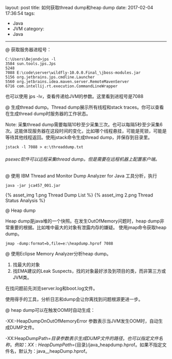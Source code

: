layout: post
title: 如何获取thread dump和heap dump
date: 2017-02-04 17:36:54
tags:
- Java
- JVM
category:
- Java
---

@ 获取服务器进程号：
```
C:\Users\Bejond>jps -l
3584 sun.tools.jps.Jps
5248
7088 E:\code\server\wildfly-10.0.0.Final_\jboss-modules.jar
5156 org.jetbrains.jps.cmdline.Launcher
5560 org.jetbrains.idea.maven.server.RemoteMavenServer
6716 com.intellij.rt.execution.CommandLineWrapper
```
也可以使用 jps -lv，查看传递给JVM的参数。这里看到进程号是7088

@ 生成thread dump。Thread dump展示所有线程和stack traces。你可以查看在生成thread dump时服务器的工作状态。

Note: 采集thread dump需要每隔10秒至少采集三次。也可以每隔5秒至少采集6次。这能体现服务器在这段时间的变化，比如哪个线程悬挂，可能是死锁，可能是等待其他线程返回。使用jstack命令生成thread dump，并保存到目录里。
```
jstack -l 7088 > e:\threaddump.txt
```

###### psexec软件可以远程采集thread dump。但是需要在远程机器上配置客户端。

@ 使用 IBM Thread and Monitor Dump Analyzer for Java 工具分析，执行
```
java -jar jca457_001.jar
```
{% asset_img 1.png Thread Dump List %}
{% asset_img 2.png Thread Status Analysis %}

@ Heap dump

Heap dump是java堆的一个快照。在发生OutOfMemory问题时，heap dump非常重要的根据。比如堆中最大的对象有泄露内存的嫌疑。
使用jmap命令获取heap dump。
```
jmap -dump:format=b,file=e:\heapdump.hprof 7088
```
@ 使用Eclipse Memory Analyzer分析heap dump。

1. 找最大的对象
2. 找EMA建议的Leak Suspects，找的对象最好涉及到项目的类，而非第三方或JVM类。

在找问题前先浏览server.log和boot.log文件。

使用得手的工具，分析日志和dump会让你离找到问题根源更进一步。

@ heap dump可以在触发OOM时自动生成：

-XX:-HeapDumpOnOutOfMemoryError 参数表示当JVM发生OOM时，自动生成DUMP文件。  

-XX:HeapDumpPath=${目录}参数表示生成DUMP文件的路径，也可以指定文件名称，例如：XX:HeapDumpPath=${目录}/java_heapdump.hprof。如果不指定文件名，默认为：java_<pid>_<date>_<time>_heapDump.hprof。 
